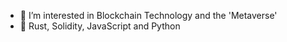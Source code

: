 
- 👀 I’m interested in Blockchain Technology and the 'Metaverse'
- 🌱 Rust, Solidity, JavaScript and Python

<!---
justinsz/justinsz is a ✨ special ✨ repository because its `README.md` (this file) appears on your GitHub profile.
You can click the Preview link to take a look at your changes.
--->
